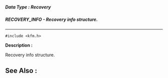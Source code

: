##### Data Type : Recovery
##### RECOVERY_INFO - Recovery info structure.
---
```
#include <kfm.h>
```
**Description :**

Recovery info structure.

**See Also :**
---
